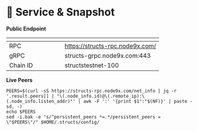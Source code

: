 # 💾 Service & Snapshot

**Public Endpoint**

<table data-header-hidden><thead><tr><th width="133.33331298828125"></th><th></th></tr></thead><tbody><tr><td>RPC</td><td><a href="https://structs-rpc.node9x.com/">https://structs-rpc.node9x.com/</a></td></tr><tr><td>gRPC</td><td>structs-grpc.node9x.com:443</td></tr><tr><td>Chain ID</td><td>structstestnet-100</td></tr></tbody></table>

**Live Peers**

```
PEERS=$(curl -sS https://structs-rpc.node9x.com/net_info | jq -r '.result.peers[] | "\(.node_info.id)@\(.remote_ip):\(.node_info.listen_addr)"' | awk -F ':' '{print $1":"$(NF)}' | paste -sd, -)
echo $PEERS
sed -i.bak -e "s/^persistent_peers *=.*/persistent_peers = \"$PEERS\"/" $HOME/.structs/config/
```

